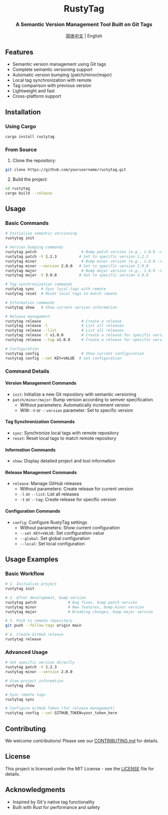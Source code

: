 <div align="center">

# RustyTag

### A Semantic Version Management Tool Built on Git Tags

[简体中文](README.md) | English

</div>

## Features

- Semantic version management using Git tags
- Complete semantic versioning support
- Automatic version bumping (patch/minor/major)
- Local tag synchronization with remote
- Tag comparison with previous version
- Lightweight and fast
- Cross-platform support

## Installation

### Using Cargo

```sh
cargo install rustytag
```

### From Source

1. Clone the repository:

```sh
git clone https://github.com/yourusername/rustytag.git
```

2. Build the project:

```sh
cd rustytag
cargo build --release
```

## Usage

### Basic Commands

```sh
# Initialize semantic versioning
rustytag init

# Version bumping commands
rustytag patch                    # Bump patch version (e.g., 1.0.0 -> 1.0.1)
rustytag patch -V 1.2.3          # Set to specific version 1.2.3
rustytag minor                    # Bump minor version (e.g., 1.0.0 -> 1.1.0)
rustytag minor --version 2.0.0   # Set to specific version 2.0.0
rustytag major                    # Bump major version (e.g., 1.0.0 -> 2.0.0)
rustytag major -V 3.0.0          # Set to specific version 3.0.0

# Tag synchronization commands
rustytag sync   # Sync local tags with remote
rustytag reset  # Reset local tags to match remote

# Information commands
rustytag show   # Show current version information

# Release management
rustytag release                  # Create a release
rustytag release -l               # List all releases
rustytag release --list           # List all releases
rustytag release -t v1.0.0        # Create a release for specific version
rustytag release --tag v1.0.0     # Create a release for specific version

# Configuration
rustytag config                   # Show current configuration
rustytag config --set KEY=VALUE  # Set configuration
```

### Command Details

#### Version Management Commands

- `init`: Initialize a new Git repository with semantic versioning
- `patch/minor/major`: Bump version according to semver specification
  - Without parameters: Automatically increment version
  - With `-V` or `--version` parameter: Set to specific version

#### Tag Synchronization Commands

- `sync`: Synchronize local tags with remote repository
- `reset`: Reset local tags to match remote repository

#### Information Commands

- `show`: Display detailed project and tool information

#### Release Management Commands

- `release`: Manage GitHub releases
  - Without parameters: Create release for current version
  - `-l` or `--list`: List all releases
  - `-t` or `--tag`: Create release for specific version

#### Configuration Commands

- `config`: Configure RustyTag settings
  - Without parameters: Show current configuration
  - `--set KEY=VALUE`: Set configuration value
  - `--global`: Set global configuration
  - `--local`: Set local configuration

## Usage Examples

### Basic Workflow

```sh
# 1. Initialize project
rustytag init

# 2. After development, bump version
rustytag patch              # Bug fixes, bump patch version
rustytag minor              # New features, bump minor version  
rustytag major              # Breaking changes, bump major version

# 3. Push to remote repository
git push --follow-tags origin main

# 4. Create GitHub release
rustytag release
```

### Advanced Usage

```sh
# Set specific version directly
rustytag patch -V 1.2.3
rustytag minor --version 2.0.0

# View project information
rustytag show

# Sync remote tags
rustytag sync

# Configure GitHub Token (for release management)
rustytag config --set GITHUB_TOKEN=your_token_here
```

## Contributing

We welcome contributions! Please see our [CONTRIBUTING.md](CONTRIBUTING.md) for details.

## License

This project is licensed under the MIT License - see the [LICENSE](LICENSE) file for details.

## Acknowledgments

- Inspired by Git's native tag functionality
- Built with Rust for performance and safety
